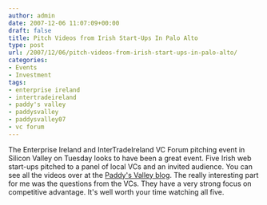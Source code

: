 ```yaml
---
author: admin
date: 2007-12-06 11:07:09+00:00
draft: false
title: Pitch Videos from Irish Start-Ups In Palo Alto
type: post
url: /2007/12/06/pitch-videos-from-irish-start-ups-in-palo-alto/
categories:
- Events
- Investment
tags:
- enterprise ireland
- intertradeireland
- paddy's valley
- paddysvalley
- paddysvalley07
- vc forum
---
```


The Enterprise Ireland and InterTradeIreland VC Forum pitching event in Silicon Valley on Tuesday looks to have been a great event. Five Irish web start-ups pitched to a panel of local VCs and an invited audience. You can see all the videos over at the [Paddy's Valley blog](http://paddysvalley.org/). The really interesting part for me was the questions from the VCs. They have a very strong focus on competitive advantage. It's well worth your time watching all five.
